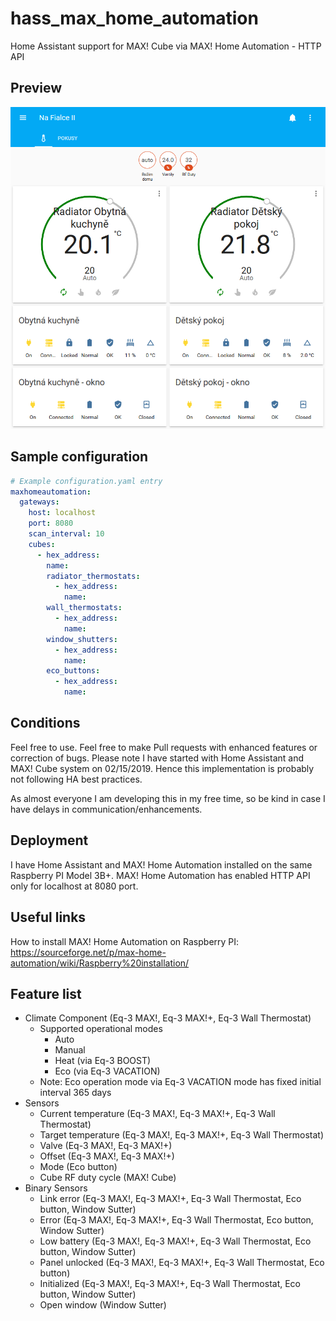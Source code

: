 # hass_max_home_automation
Home Assistant support for MAX! Cube via MAX! Home Automation - HTTP API

## Preview
![example screenshot](doc/screenshot.png)

## Sample configuration
```yaml
# Example configuration.yaml entry
maxhomeautomation:
  gateways:
    host: localhost
    port: 8080
    scan_interval: 10
    cubes:
      - hex_address: 
        name: 
        radiator_thermostats:
          - hex_address:
            name: 
        wall_thermostats:
          - hex_address:
            name: 
        window_shutters:
          - hex_address:
            name: 
        eco_buttons:
          - hex_address:
            name:       
```
## Conditions
Feel free to use. Feel free to make Pull requests with enhanced features or correction of bugs.
Please note I have started with Home Assistant and MAX! Cube system on 02/15/2019. 
Hence this implementation is probably not following HA best practices.

As almost everyone I am developing this in my free time, so be kind in case I have delays in communication/enhancements.

## Deployment
I have Home Assistant and MAX! Home Automation installed on the same Raspberry PI Model 3B+.
MAX! Home Automation has enabled HTTP API only for localhost at 8080 port.

## Useful links
How to install MAX! Home Automation on Raspberry PI: https://sourceforge.net/p/max-home-automation/wiki/Raspberry%20installation/

## Feature list
* Climate Component (Eq-3 MAX!, Eq-3 MAX!+, Eq-3 Wall Thermostat)
  * Supported operational modes
    * Auto
    * Manual
    * Heat (via Eq-3 BOOST)
    * Eco (via Eq-3 VACATION)
  * Note: Eco operation mode via Eq-3 VACATION mode has fixed initial interval 365 days 
* Sensors
  * Current temperature (Eq-3 MAX!, Eq-3 MAX!+, Eq-3 Wall Thermostat)
  * Target temperature (Eq-3 MAX!, Eq-3 MAX!+, Eq-3 Wall Thermostat)
  * Valve (Eq-3 MAX!, Eq-3 MAX!+)
  * Offset (Eq-3 MAX!, Eq-3 MAX!+)
  * Mode (Eco button)
  * Cube RF duty cycle (MAX! Cube)
* Binary Sensors
  * Link error (Eq-3 MAX!, Eq-3 MAX!+, Eq-3 Wall Thermostat, Eco button, Window Sutter)
  * Error (Eq-3 MAX!, Eq-3 MAX!+, Eq-3 Wall Thermostat, Eco button, Window Sutter)
  * Low battery (Eq-3 MAX!, Eq-3 MAX!+, Eq-3 Wall Thermostat, Eco button, Window Sutter)
  * Panel unlocked (Eq-3 MAX!, Eq-3 MAX!+, Eq-3 Wall Thermostat, Eco button)
  * Initialized (Eq-3 MAX!, Eq-3 MAX!+, Eq-3 Wall Thermostat, Eco button, Window Sutter)
  * Open window (Window Sutter)
